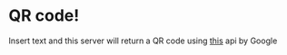# QR code!

Insert text and this server will return a QR code using [this](chart.apis.google.com) api by Google
